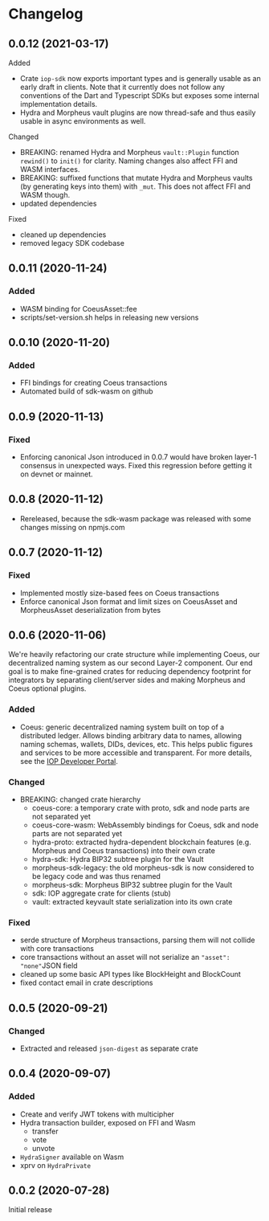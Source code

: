 # Changelog

## 0.0.12 (2021-03-17)

Added

- Crate `iop-sdk` now exports important types and is generally usable as an early draft in clients. Note that it currently does not follow any conventions of the Dart and Typescript SDKs but exposes some internal implementation details.
- Hydra and Morpheus vault plugins are now thread-safe and thus easily usable in async environments as well.

Changed

- BREAKING: renamed Hydra and Morpheus `vault::Plugin` function `rewind()` to `init()` for clarity. Naming changes also affect FFI and WASM interfaces.
- BREAKING: suffixed functions that mutate Hydra and Morpheus vaults (by generating keys into them) with `_mut`. This does not affect FFI and WASM though.
- updated dependencies

Fixed

- cleaned up dependencies
- removed legacy SDK codebase

## 0.0.11 (2020-11-24)

### Added

- WASM binding for CoeusAsset::fee
- scripts/set-version.sh helps in releasing new versions

## 0.0.10 (2020-11-20)

### Added

- FFI bindings for creating Coeus transactions
- Automated build of sdk-wasm on github

## 0.0.9 (2020-11-13)

### Fixed

- Enforcing canonical Json introduced in 0.0.7 would have broken layer-1 consensus in unexpected ways.
  Fixed this regression before getting it on devnet or mainnet.

## 0.0.8 (2020-11-12)

- Rereleased, because the sdk-wasm package was released with some changes missing on npmjs.com

## 0.0.7 (2020-11-12)

### Fixed

- Implemented mostly size-based fees on Coeus transactions
- Enforce canonical Json format and limit sizes on CoeusAsset and MorpheusAsset deserialization from bytes

## 0.0.6 (2020-11-06)

We're heavily refactoring our crate structure while implementing Coeus, our decentralized naming system as our second Layer-2 component. Our end goal is to make fine-grained crates for reducing dependency footprint for integrators by separating client/server sides and making Morpheus and Coeus optional plugins.

### Added

- Coeus: generic decentralized naming system built on top of a distributed ledger. Allows binding arbitrary data to names, allowing naming schemas, wallets, DIDs, devices, etc. This helps public figures and services to be more accessible and transparent. For more details, see the [IOP Developer Portal](https://developer.iop.global/dns).

### Changed

- BREAKING: changed crate hierarchy
  - coeus-core: a temporary crate with proto, sdk and node parts are not separated yet
  - coeus-core-wasm: WebAssembly bindings for Coeus, sdk and node parts are not separated yet 
  - hydra-proto: extracted hydra-dependent blockchain features (e.g. Morpheus and Coeus transactions) into their own crate
  - hydra-sdk: Hydra BIP32 subtree plugin for the Vault
  - morpheus-sdk-legacy: the old morpheus-sdk is now considered to be legacy code and was thus renamed
  - morpheus-sdk: Morpheus BIP32 subtree plugin for the Vault
  - sdk: IOP aggregate crate for clients (stub)
  - vault: extracted keyvault state serialization into its own crate

### Fixed

- serde structure of Morpheus transactions, parsing them will not collide with core transactions
- core transactions without an asset will not serialize an `"asset": "none"`JSON field  
- cleaned up some basic API types like BlockHeight and BlockCount
- fixed contact email in crate descriptions

## 0.0.5 (2020-09-21)

### Changed

- Extracted and released `json-digest` as separate crate

## 0.0.4 (2020-09-07)

### Added

- Create and verify JWT tokens with multicipher
- Hydra transaction builder, exposed on FFI and Wasm
  - transfer
  - vote
  - unvote
- `HydraSigner` available on Wasm
- xprv on `HydraPrivate`

## 0.0.2 (2020-07-28)

Initial release
